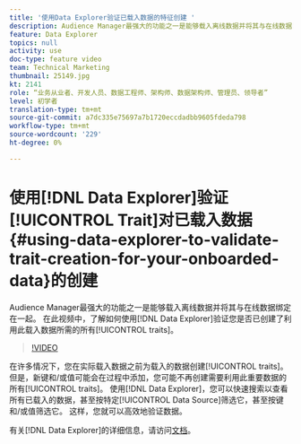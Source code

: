 ```yaml
---
title: '使用Data Explorer验证已载入数据的特征创建 '
description: Audience Manager最强大的功能之一是能够载入离线数据并将其与在线数据绑定在一起。 在此视频中，了解如何使用Data Explorer验证您是否已创建了利用此载入数据的所有必需特征。
feature: Data Explorer
topics: null
activity: use
doc-type: feature video
team: Technical Marketing
thumbnail: 25149.jpg
kt: 2141
role: “业务从业者、开发人员、数据工程师、架构师、数据架构师、管理员、领导者”
level: 初学者
translation-type: tm+mt
source-git-commit: a7dc335e75697a7b1720eccdadbb9605fdeda798
workflow-type: tm+mt
source-wordcount: '229'
ht-degree: 0%

---
```



# 使用[!DNL Data Explorer]验证[!UICONTROL Trait]对已载入数据{#using-data-explorer-to-validate-trait-creation-for-your-onboarded-data}的创建

Audience Manager最强大的功能之一是能够载入离线数据并将其与在线数据绑定在一起。 在此视频中，了解如何使用[!DNL Data Explorer]验证您是否已创建了利用此载入数据所需的所有[!UICONTROL traits]。

>[!VIDEO](https://video.tv.adobe.com/v/25149/?quality=12)

在许多情况下，您在实际载入数据之前为载入的数据创建[!UICONTROL traits]。 但是，新键和/或值可能会在过程中添加，您可能不再创建需要利用此重要数据的所有[!UICONTROL traits]。 使用[!DNL Data Explorer]，您可以快速搜索以查看所有已载入的数据，甚至按特定[!UICONTROL Data Source]筛选它，甚至按键和/或值筛选它。 这样，您就可以高效地验证数据。

有关[!DNL Data Explorer]的详细信息，请访问[文档](https://experiencecloud.adobe.com/resources/help/en_US/aam/data-explorer.html)。